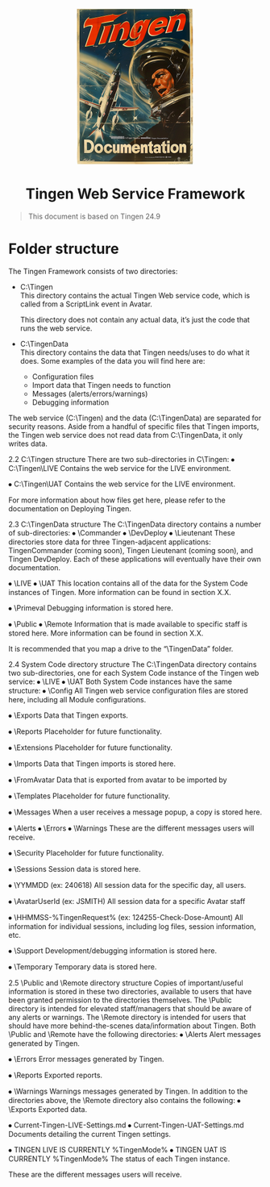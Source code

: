 <!-- u240925 -->

<div align="center">

  ![logo](../../.github/Images/Logos/TingenDocumentation-232x308.png)

  <h1>
    Tingen Web Service Framework
  </h1>

</div>

> This document is based on Tingen 24.9

# Folder structure

The Tingen Framework consists of two directories:

* C:\Tingen  
  This directory contains the actual Tingen Web service code, which is called from a ScriptLink event in Avatar.
  
  This directory does not contain any actual data, it’s just the code that runs the web service.

* C:\TingenData  
  This directory contains the data that Tingen needs/uses to do what it does. Some examples of the data you will find here are:

  * Configuration files
  * Import data that Tingen needs to function
  * Messages (alerts/errors/warnings)
  * Debugging information


The web service (C:\Tingen) and the data (C:\TingenData) are separated for security reasons. Aside from a handful of specific files that Tingen imports, the Tingen web service does not read data from C:\TingenData, it only writes data.









2.2 C:\Tingen structure
There are two sub-directories in C\Tingen:
⦁	C:\Tingen\LIVE
Contains the web service for the LIVE environment.

⦁	C:\Tingen\UAT
Contains the web service for the LIVE environment.

For more information about how files get here, please refer to the documentation on Deploying Tingen.

2.3 C:\TingenData structure
The C:\TingenData directory contains a number of sub-directories:
⦁	\Commander
⦁	\DevDeploy
⦁	\Lieutenant
These directories store data for three Tingen-adjacent applications:  TingenCommander (coming soon), Tingen Lieutenant (coming soon), and Tingen DevDeploy. Each of these applications will eventually have their own documentation.

⦁	\LIVE
⦁	\UAT
This location contains all of the data for the System Code instances of Tingen. More information can be found in section X.X.

⦁	\Primeval
Debugging information is stored here.

⦁	\Public
⦁	\Remote
Information that is made available to specific staff is stored here. More information can be found in section X.X.

It is recommended that you map a drive to the “\TingenData” folder.


2.4 System Code directory structure
The C:\TingenData directory contains two sub-directories, one for each System Code instance of the Tingen web service:
⦁	\LIVE
⦁	\UAT
Both System Code instances have the same structure:
⦁	\Config
All Tingen web service configuration files are stored here, including all Module configurations.

⦁	\Exports
Data that Tingen exports.

⦁	\Reports
Placeholder for future functionality.

⦁	\Extensions
Placeholder for future functionality.

⦁	\Imports
Data that Tingen imports is stored here.

⦁	\FromAvatar
Data that is exported from avatar to be imported by 

⦁	\Templates
Placeholder for future functionality.

⦁	\Messages
When a user receives a message popup, a copy is stored here.

⦁	\Alerts
⦁	\Errors
⦁	\Warnings
These are the different messages users will receive.	

⦁	\Security
Placeholder for future functionality.


⦁	\Sessions
Session data is stored here.

⦁	\YYMMDD (ex: 240618)
All session data for the specific day, all users.

⦁	\AvatarUserId (ex: JSMITH)
All session data for a specific Avatar staff

⦁	\HHMMSS-%TingenRequest% (ex: 124255-Check-Dose-Amount)
All information for individual sessions, including log files, session information, etc.

⦁	\Support
Development/debugging information is stored here.

⦁	\Temporary
Temporary data is stored here.

2.5 \Public and \Remote directory structure
Copies of important/useful information is stored in these two directories, available to users that have been granted permission to the directories themselves.
The \Public directory is intended for elevated staff/managers that should be aware of any alerts or warnings.
The \Remote directory is intended for users that should have more behind-the-scenes data/information about Tingen.
Both \Public and \Remote have the following directories:
⦁	\Alerts
Alert messages generated by Tingen.

⦁	\Errors
Error messages generated by Tingen.

⦁	\Reports
Exported reports.

⦁	\Warnings
Warnings messages generated by Tingen.
In addition to the directories above, the \Remote directory also contains the following:
⦁	\Exports
Exported data.

⦁	Current-Tingen-LIVE-Settings.md
⦁	Current-Tingen-UAT-Settings.md
Documents detailing the current Tingen settings.

⦁	TINGEN LIVE IS CURRENTLY %TingenMode%
⦁	TINGEN UAT IS CURRENTLY %TingenMode%
The status of each Tingen instance.





These are the different messages users will receive.
 
